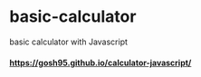 # basic-calculator
basic calculator with Javascript
#### https://gosh95.github.io/calculator-javascript/
